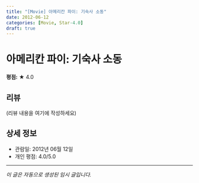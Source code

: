 ```yaml
---
title: "[Movie] 아메리칸 파이: 기숙사 소동"
date: 2012-06-12
categories: [Movie, Star-4.0]
draft: true
---
```


# 아메리칸 파이: 기숙사 소동

**평점:** ★ 4.0

## 리뷰

(리뷰 내용을 여기에 작성하세요)

## 상세 정보

- 관람일: 2012년 06월 12일
- 개인 평점: 4.0/5.0

---

*이 글은 자동으로 생성된 임시 글입니다.*
